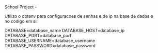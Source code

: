 School Project - 

Utilizo o dotenv para configuracoes de senhas e de ip na base de dados e no codigo em si:


DATABASE=database_name
DATABASE_HOST=database_ip
DATABASE_PORT=database_port
DATABASE_USERNAME=database_username 
DATABASE_PASSWORD=database_password 
